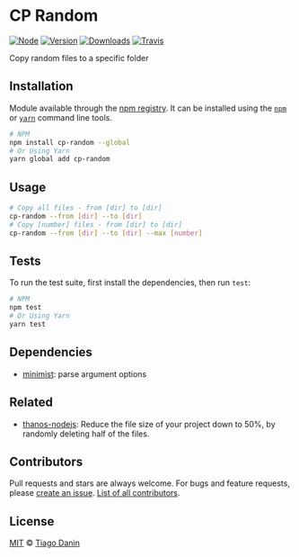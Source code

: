 # CP Random
[![Node](https://img.shields.io/node/v/cp-random.svg?style=flat-square)](https://npmjs.org/package/cp-random)
[![Version](https://img.shields.io/npm/v/cp-random.svg?style=flat-square)](https://npmjs.org/package/cp-random)
[![Downloads](https://img.shields.io/npm/dt/cp-random.svg?style=flat-square)](https://npmjs.org/package/cp-random)
[![Travis](https://img.shields.io/travis/TiagoDanin/CP-Random.svg?branch=master&style=flat-square)](https://travis-ci.org/TiagoDanin/CP-Random)

Copy random files to a specific folder


## Installation
Module available through the
[npm registry](https://www.npmjs.com/). It can be installed using the
[`npm`](https://docs.npmjs.com/getting-started/installing-npm-packages-locally)
or
[`yarn`](https://yarnpkg.com/en/)
command line tools.

```sh
# NPM
npm install cp-random --global
# Or Using Yarn
yarn global add cp-random
```

## Usage
```sh
# Copy all files - from [dir] to [dir]
cp-random --from [dir] --to [dir]
# Copy [number] files - from [dir] to [dir]
cp-random --from [dir] --to [dir] --max [number]

```

## Tests
To run the test suite, first install the dependencies, then run `test`:

```sh
# NPM
npm test
# Or Using Yarn
yarn test
```

## Dependencies
- [minimist](https://ghub.io/minimist): parse argument options


## Related
- [thanos-nodejs](https://ghub.io/thanos-nodejs): Reduce the file size of your project down to 50%, by randomly deleting half of the files.

## Contributors
Pull requests and stars are always welcome. For bugs and feature requests, please [create an issue](https://github.com/TiagoDanin/CP-Random/issues). [List of all contributors](https://github.com/TiagoDanin/CP-Random/graphs/contributors).


## License
[MIT](LICENSE) © [Tiago Danin](https://TiagoDanin.github.io)
